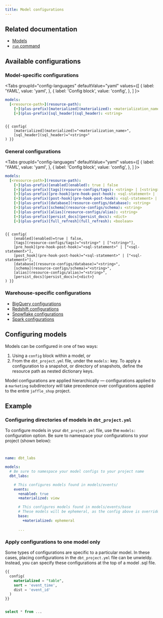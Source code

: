 ```yaml
---
title: Model configurations
---
```


## Related documentation
* [Models](building-models)
* [`run` command](run)

## Available configurations
### Model-specific configurations

<Tabs
  groupId="config-languages"
  defaultValue="yaml"
  values={[
    { label: 'YAML', value: 'yaml', },
    { label: 'Config block', value: 'config', },
  ]
}>
<TabItem value="yaml">

<File name='dbt_project.yml'>

```yaml
models:
  [<resource-path>](resource-path):
    [+](plus-prefix)[materialized](materialized): <materialization_name>
    [+](plus-prefix)[sql_header](sql_header): <string>

```

</File>

</TabItem>


<TabItem value="config">

<File name='models/<model_name>.sql'>

```jinja

{{ config(
    [materialized](materialized)="<materialization_name>",
    [sql_header](sql_header)="<string>"
) }}

```

</File>

</TabItem>

</Tabs>


### General configurations

<Tabs
  groupId="config-languages"
  defaultValue="yaml"
  values={[
    { label: 'YAML', value: 'yaml', },
    { label: 'Config block', value: 'config', },
  ]
}>

<TabItem value="yaml">

<File name='dbt_project.yml'>

```yaml
models:
  [<resource-path>](resource-path):
    [+](plus-prefix)[enabled](enabled): true | false
    [+](plus-prefix)[tags](resource-configs/tags): <string> | [<string>]
    [+](plus-prefix)[pre-hook](pre-hook-post-hook): <sql-statement> | [<sql-statement>]
    [+](plus-prefix)[post-hook](pre-hook-post-hook): <sql-statement> | [<sql-statement>]
    [+](plus-prefix)[database](resource-configs/database): <string>
    [+](plus-prefix)[schema](resource-configs/schema): <string>
    [+](plus-prefix)[alias](resource-configs/alias): <string>
    [+](plus-prefix)[persist_docs](persist_docs): <dict>
    [+](plus-prefix)[full_refresh](full_refresh): <boolean>

```

</File>

</TabItem>


<TabItem value="config">

<File name='models/<model_name>.sql'>

```jinja

{{ config(
    [enabled](enabled)=true | false,
    [tags](resource-configs/tags)="<string>" | ["<string>"],
    [pre_hook](pre-hook-post-hook)="<sql-statement>" | ["<sql-statement>"],
    [post_hook](pre-hook-post-hook)="<sql-statement>" | ["<sql-statement>"],
    [database](resource-configs/database)="<string>",
    [schema](resource-configs/schema)="<string>",
    [alias](resource-configs/alias)="<string>",
    [persist_docs](persist_docs)={<dict>}
) }}

```

</File>

</TabItem>

</Tabs>

### Warehouse-specific configurations
* [BigQuery configurations](bigquery-configs)
* [Redshift configurations](redshift-configs)
* [Snowflake configurations](snowflake-configs)
* [Spark configurations](spark-configs)

## Configuring models
Models can be configured in one of two ways:

1. Using a `config` block within a model, or
2. From the `dbt_project.yml` file, under the `models:` key. To apply a configuration to a snapshot, or directory of snapshots, define the resource path as nested dictionary keys.

Model configurations are applied hierarchically — configurations applied to a `marketing` subdirectory will take precedence over configurations applied to the entire `jaffle_shop` project.

## Example

### Configuring directories of models in `dbt_project.yml`

To configure models in your `dbt_project.yml` file, use the `models:` configuration option. Be sure to namespace your configurations to your project (shown below):

<File name='dbt_project.yml'>

```yml


name: dbt_labs

models:
  # Be sure to namespace your model configs to your project name
  dbt_labs:

    # This configures models found in models/events/
    events:
      +enabled: true
      +materialized: view

      # This configures models found in models/events/base
      # These models will be ephemeral, as the config above is overridden
      base:
        +materialized: ephemeral

      ...


```

</File>

### Apply configurations to one model only

Some types of configurations are specific to a particular model. In these cases, placing configurations in the `dbt_project.yml` file can be unwieldy. Instead, you can specify these configurations at the top of a model .sql file.

<File name='models/events/base/base_events.sql'>

```sql
{{
  config(
    materialized = "table",
    sort = 'event_time',
    dist = 'event_id'
  )
}}


select * from ...
```

</File>
